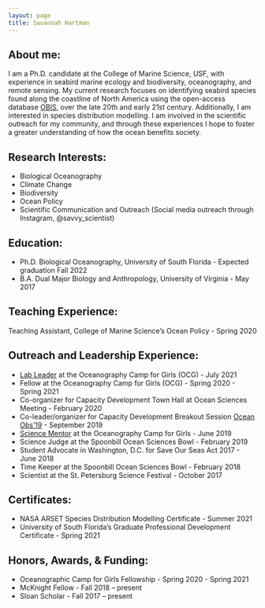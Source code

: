 ```yaml
---
layout: page
title: Savannah Hartman
---
```


## About me:

I am a Ph.D. candidate at the College of Marine Science, USF, with experience in seabird marine ecology and biodiversity, oceanography, and remote sensing. My current research focuses on identifying seabird species found along the coastline of North America using the open-access database [OBIS](https://obis.org/), over the late 20th and early 21st century. Additionally, I am interested in species distribution modelling. I am involved in the scientific outreach for my community, and through these experiences I hope to foster a greater understanding of how the ocean benefits society. 

## Research Interests:
* Biological Oceanography
* Climate Change
* Biodiversity
* Ocean Policy
* Scientific Communication and Outreach (Social media outreach through Instagram, @savvy_scientist)

## Education:
* Ph.D. Biological Oceanography, University of South Florida                       - Expected graduation Fall 2022
* B.A. Dual Major Biology and Anthropology, University of Virginia                 - May 2017

## Teaching Experience:
Teaching Assistant, College of Marine Science’s Ocean Policy                     -  Spring 2020

## Outreach and Leadership Experience:
* [Lab Leader](https://www.usf.edu/marine-science/news/2021/remote-sensing-is-far-out.aspx) at the Oceanography Camp for Girls (OCG)                            -  July 2021
* Fellow at the Oceanography Camp for Girls (OCG)                                 - Spring 2020 - Spring 2021
* Co-organizer for Capacity Development Town Hall at Ocean Sciences Meeting       - February 2020  
* Co-leader/organizer for Capacity Development Breakout Session [Ocean Obs’19](https://www.usf.edu/marine-science/news/2019/ocean-obs-19-decadal-conference-opens-in-honolulu.aspx)    - September 2019
* [Science Mentor](https://www.usf.edu/marine-science/news/2019/going-out-on-a-limb-for-mangroves.aspx) at the Oceanography Camp for Girls                     -   June 2019
* Science Judge at the Spoonbill Ocean Sciences Bowl 	                           -  February 2019
* Student Advocate in Washington, D.C. for Save Our Seas Act 2017 	              - June 2018  
* Time Keeper at the Spoonbill Ocean Sciences Bowl 	                            -   February 2018  
* Scientist at the St. Petersburg Science Festival 	                             -  October 2017  

## Certificates:
* NASA ARSET Species Distribution Modelling Certificate                          -  Summer 2021
* University of South Florida’s Graduate Professional Development Certificate     - Spring 2021

## Honors, Awards, & Funding:
* Oceanographic Camp for Girls Fellowship                      -     Spring 2020 - Spring 2021
* McKnight Fellow                                            -    Fall 2018 – present
* Sloan Scholar                                               -   Fall 2017 – present
